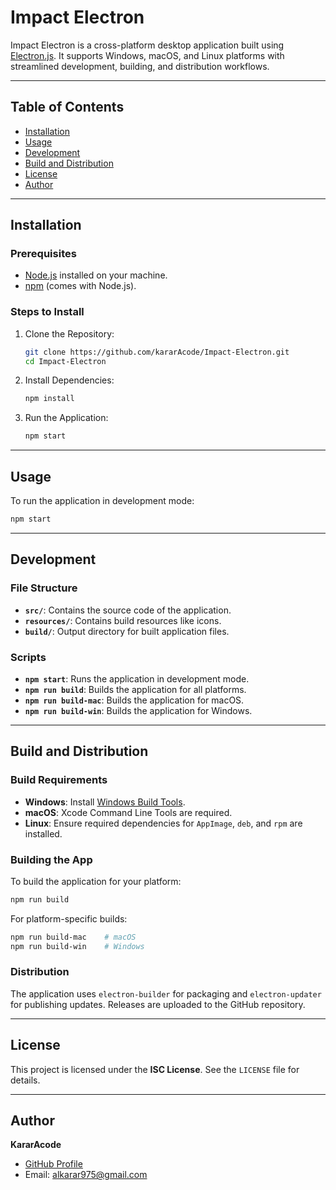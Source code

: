 # Impact Electron

Impact Electron is a cross-platform desktop application built using [Electron.js](https://www.electronjs.org/). It supports Windows, macOS, and Linux platforms with streamlined development, building, and distribution workflows.

---

## Table of Contents

- [Installation](#installation)
- [Usage](#usage)
- [Development](#development)
- [Build and Distribution](#build-and-distribution)
- [License](#license)
- [Author](#author)

---

## Installation

### Prerequisites
- [Node.js](https://nodejs.org/) installed on your machine.
- [npm](https://www.npmjs.com/) (comes with Node.js).

### Steps to Install

1. Clone the Repository:
   ```bash
   git clone https://github.com/kararAcode/Impact-Electron.git
   cd Impact-Electron
   ```

2. Install Dependencies:
   ```bash
   npm install
   ```

3. Run the Application:
   ```bash
   npm start
   ```

---

## Usage

To run the application in development mode:
```bash
npm start
```

---

## Development

### File Structure
- **`src/`**: Contains the source code of the application.
- **`resources/`**: Contains build resources like icons.
- **`build/`**: Output directory for built application files.

### Scripts
- **`npm start`**: Runs the application in development mode.
- **`npm run build`**: Builds the application for all platforms.
- **`npm run build-mac`**: Builds the application for macOS.
- **`npm run build-win`**: Builds the application for Windows.

---

## Build and Distribution

### Build Requirements
- **Windows**: Install [Windows Build Tools](https://github.com/felixrieseberg/windows-build-tools).
- **macOS**: Xcode Command Line Tools are required.
- **Linux**: Ensure required dependencies for `AppImage`, `deb`, and `rpm` are installed.

### Building the App
To build the application for your platform:
```bash
npm run build
```

For platform-specific builds:
```bash
npm run build-mac    # macOS
npm run build-win    # Windows
```

### Distribution
The application uses `electron-builder` for packaging and `electron-updater` for publishing updates. Releases are uploaded to the GitHub repository.

---

## License

This project is licensed under the **ISC License**. See the `LICENSE` file for details.

---

## Author

**KararAcode**  
- [GitHub Profile](https://github.com/kararAcode)  
- Email: [alkarar975@gmail.com](mailto:alkarar975@gmail.com)
